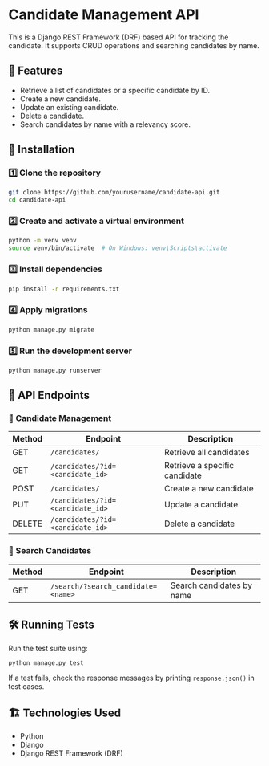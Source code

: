 # Candidate Management API

This is a Django REST Framework (DRF) based API for tracking the candidate. It supports CRUD operations and searching candidates by name.

## 📌 Features
- Retrieve a list of candidates or a specific candidate by ID.
- Create a new candidate.
- Update an existing candidate.
- Delete a candidate.
- Search candidates by name with a relevancy score.

## 🚀 Installation

### 1️⃣ Clone the repository
```bash
git clone https://github.com/yourusername/candidate-api.git
cd candidate-api
```

### 2️⃣ Create and activate a virtual environment
```bash
python -m venv venv
source venv/bin/activate  # On Windows: venv\Scripts\activate
```

### 3️⃣ Install dependencies
```bash
pip install -r requirements.txt
```

### 4️⃣ Apply migrations
```bash
python manage.py migrate
```

### 5️⃣ Run the development server
```bash
python manage.py runserver
```

## 🔗 API Endpoints

### 📍 Candidate Management
| Method | Endpoint | Description |
|--------|----------|-------------|
| GET | `/candidates/` | Retrieve all candidates |
| GET | `/candidates/?id=<candidate_id>` | Retrieve a specific candidate |
| POST | `/candidates/` | Create a new candidate |
| PUT | `/candidates/?id=<candidate_id>` | Update a candidate |
| DELETE | `/candidates/?id=<candidate_id>` | Delete a candidate |

### 📍 Search Candidates
| Method | Endpoint | Description |
|--------|----------|-------------|
| GET | `/search/?search_candidate=<name>` | Search candidates by name |

## 🛠 Running Tests
Run the test suite using:
```bash
python manage.py test
```
If a test fails, check the response messages by printing `response.json()` in test cases.

## 🏗 Technologies Used
- Python
- Django
- Django REST Framework (DRF)

